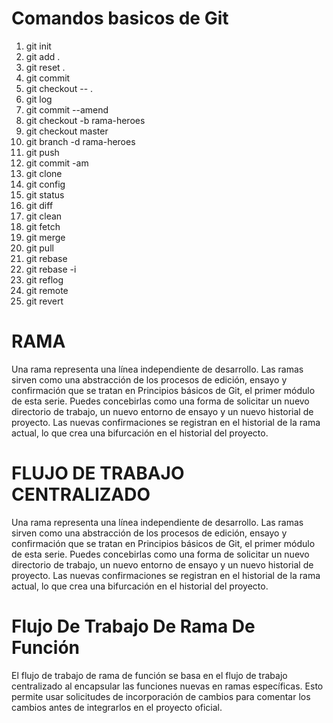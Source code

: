 # Comandos basicos de Git


1. git init                     <!--Inicializar el repositorio -->
2. git add .                    <!--Preparar para la captura -->
3. git reset .                  <!--Para editar antes de guardar despues de haber ejecutado git add-->
4. git commit                   <!--Capturar los archivos del repositorio -->
5. git checkout -- .            <!--Vuelve a recontruir hasta la ultima vez que se guardo -->
6. git log                      <!--Lista el estado de los commit -->
7. git commit --amend           <!--para editar el mensaje del ultimo commit-->
8. git checkout -b rama-heroes  <!--Para crear una nueva rama -->
9. git checkout master          <!--Para cambiar de ramas -->
10. git branch -d rama-heroes   <!--Para eliminar una rama-->
11. git push                    <!--Para enviar todo el contenido a github-->
12. git commit -am              <!--Para acelerar el proceso de guardar cambios-->
13. git clone                   <!--Clona un repositorio existente-->
14. git config                  <!--Establece el nombre del autor, el correo y demas parametros que git utiliza por defecto-->
15. git status                  <!--Enumera todos los archivos que deben ser confirmados-->
16. git diff                    <!--Muestra las diferencias de archivo que aun no se ponen en escena-->
17. git clean                   <!--Elimina los archivos sin seguimiento de la zona de trabajo-->
18. git fetch                   <!--Permite dsecargar una rama de otro respositorio junto con todss sus confirmaciones y archivos asociados-->
19. git merge                   <!--Es uan forma eficaz de integrar los cambios de ramas divergentes-->
20. git pull                    <!--Este comando es la version aotomatizada de git fetch descarga una rama de un repositorio remoto  e inmediatamente despues lo fusiona en la rama actual-->
21. git rebase                  <!--Un cambio de base con git rebase permite mover las ramas, lo que ayuda a evitar confirmaciones de fusión innecesarias-->
22. git rebase -i               <!--La marca -i se usa para iniciar una sesión de cambio de base interactivo. Esto ofrece todas las ventajas de un cambio de base normal, pero te da la oportunidad de añadir, editar o eliminar confirmaciones sobre la marcha-->
23. git reflog                  <!--Git realiza el seguimiento de las actualizaciones en el extremo de las ramas mediante un mecanismo llamado registro de referencia o reflog. Esto permite volver a los conjuntos de cambios aunque no se haga referencia a ellos en ninguna rama o etiqueta-->
24. git remote                  <!--Es un comando útil para administrar conexiones remotas. En lugar de pasar la URL completa a los comandos fetch, pull y push, permite usar un atajo más significativo-->
25. git revert                  <!--Permite deshacer una instantánea confirmada. Si descubres una confirmación errónea, revertirla es una forma fácil y segura de eliminarla por completo del código base-->
# RAMA
Una rama representa una línea independiente de desarrollo. Las ramas sirven como una abstracción de los procesos de edición, ensayo y confirmación que se tratan en Principios básicos de Git, el primer módulo de esta serie. Puedes concebirlas como una forma de solicitar un nuevo directorio de trabajo, un nuevo entorno de ensayo y un nuevo historial de proyecto. Las nuevas confirmaciones se registran en el historial de la rama actual, lo que crea una bifurcación en el historial del proyecto.
# FLUJO DE TRABAJO CENTRALIZADO
Una rama representa una línea independiente de desarrollo. Las ramas sirven como una abstracción de los procesos de edición, ensayo y confirmación que se tratan en Principios básicos de Git, el primer módulo de esta serie. Puedes concebirlas como una forma de solicitar un nuevo directorio de trabajo, un nuevo entorno de ensayo y un nuevo historial de proyecto. Las nuevas confirmaciones se registran en el historial de la rama actual, lo que crea una bifurcación en el historial del proyecto.
# Flujo De Trabajo De Rama De Función
El flujo de trabajo de rama de función se basa en el flujo de trabajo centralizado al encapsular las funciones nuevas en ramas específicas. Esto permite usar solicitudes de incorporación de cambios para comentar los cambios antes de integrarlos en el proyecto oficial.
